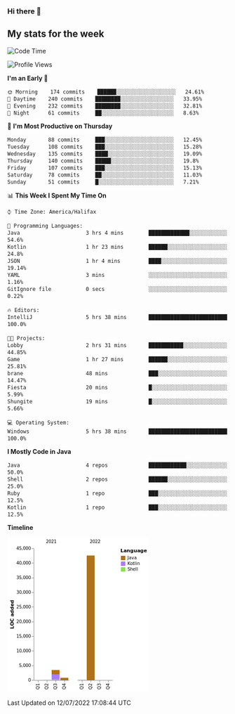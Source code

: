 ### Hi there 👋

## My stats for the week
<!--START_SECTION:waka-->
![Code Time](http://img.shields.io/badge/Code%20Time-309%20hrs%202%20mins-blue)

![Profile Views](http://img.shields.io/badge/Profile%20Views-0-blue)

**I'm an Early 🐤** 

```text
🌞 Morning    174 commits    ██████░░░░░░░░░░░░░░░░░░░   24.61% 
🌆 Daytime    240 commits    ████████░░░░░░░░░░░░░░░░░   33.95% 
🌃 Evening    232 commits    ████████░░░░░░░░░░░░░░░░░   32.81% 
🌙 Night      61 commits     ██░░░░░░░░░░░░░░░░░░░░░░░   8.63%

```
📅 **I'm Most Productive on Thursday** 

```text
Monday       88 commits     ███░░░░░░░░░░░░░░░░░░░░░░   12.45% 
Tuesday      108 commits    ███░░░░░░░░░░░░░░░░░░░░░░   15.28% 
Wednesday    135 commits    ████░░░░░░░░░░░░░░░░░░░░░   19.09% 
Thursday     140 commits    █████░░░░░░░░░░░░░░░░░░░░   19.8% 
Friday       107 commits    ███░░░░░░░░░░░░░░░░░░░░░░   15.13% 
Saturday     78 commits     ██░░░░░░░░░░░░░░░░░░░░░░░   11.03% 
Sunday       51 commits     █░░░░░░░░░░░░░░░░░░░░░░░░   7.21%

```


📊 **This Week I Spent My Time On** 

```text
⌚︎ Time Zone: America/Halifax

💬 Programming Languages: 
Java                     3 hrs 4 mins        █████████████░░░░░░░░░░░░   54.6% 
Kotlin                   1 hr 23 mins        ██████░░░░░░░░░░░░░░░░░░░   24.8% 
JSON                     1 hr 4 mins         ████░░░░░░░░░░░░░░░░░░░░░   19.14% 
YAML                     3 mins              ░░░░░░░░░░░░░░░░░░░░░░░░░   1.16% 
GitIgnore file           0 secs              ░░░░░░░░░░░░░░░░░░░░░░░░░   0.22%

🔥 Editors: 
IntelliJ                 5 hrs 38 mins       █████████████████████████   100.0%

🐱‍💻 Projects: 
Lobby                    2 hrs 31 mins       ███████████░░░░░░░░░░░░░░   44.85% 
Game                     1 hr 27 mins        ██████░░░░░░░░░░░░░░░░░░░   25.81% 
brane                    48 mins             ███░░░░░░░░░░░░░░░░░░░░░░   14.47% 
Fiesta                   20 mins             █░░░░░░░░░░░░░░░░░░░░░░░░   5.99% 
Shungite                 19 mins             █░░░░░░░░░░░░░░░░░░░░░░░░   5.66%

💻 Operating System: 
Windows                  5 hrs 38 mins       █████████████████████████   100.0%

```

**I Mostly Code in Java** 

```text
Java                     4 repos             ████████████░░░░░░░░░░░░░   50.0% 
Shell                    2 repos             ██████░░░░░░░░░░░░░░░░░░░   25.0% 
Ruby                     1 repo              ███░░░░░░░░░░░░░░░░░░░░░░   12.5% 
Kotlin                   1 repo              ███░░░░░░░░░░░░░░░░░░░░░░   12.5%

```


**Timeline**

![Chart not found](https://raw.githubusercontent.com/lyndseyy/lyndseyy/main/charts/bar_graph.png) 


 Last Updated on 12/07/2022 17:08:44 UTC
<!--END_SECTION:waka-->
